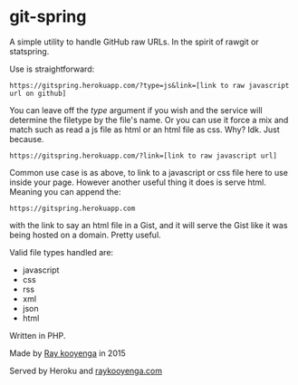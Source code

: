 # git-spring

A simple utility to handle GitHub raw URLs. In the spirit of rawgit or statspring.

Use is straightforward:

 ``https://gitspring.herokuapp.com/?type=js&link=[link to raw javascript url on github]`` 

You can leave off the *type* argument if you wish and the service will determine the filetype by the file's name. Or you can use it force a mix and match such as read a js file as html or an html file as css. Why? Idk. Just because. 

 ``https://gitspring.herokuapp.com/?link=[link to raw javascript url]``

Common use case is as above, to link to a javascript or css file here to use inside your page. However another useful thing it does is serve html. Meaning you can append the:

 ``https://gitspring.herokuapp.com`` 

with the link to say an html file in a Gist, and it will serve the Gist like it was being hosted on a domain. Pretty useful.

Valid file types handled are:
- javascript
- css
- rss
- xml
- json
- html

Written in PHP.

Made by [Ray kooyenga](https://rkooyenga.github.io) in 2015

Served by Heroku and [raykooyenga.com](https://raykooyenga.com)
